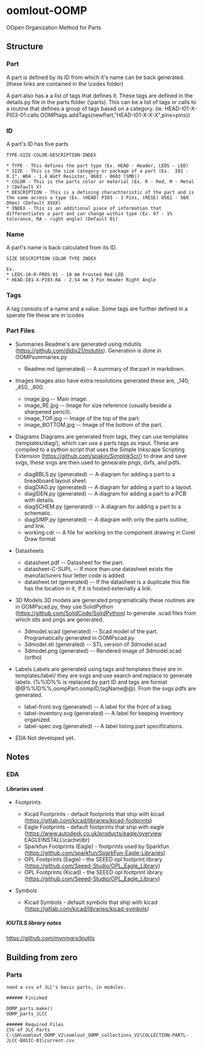 # oomlout-OOMP
 OOpen Organization Method for Parts

## Structure

### Part

A part is defined by its ID from which it's name can be back generated. (these links are contained in the \codes folder)

A part also has a a list of tags that defines it. These tags are defined in the details.py file in the parts folder (\parts). This can be a list of tags or calls to a routine that defines a group of tags based on a category. (ie. HEAD-I01-X-PI03-01 calls OOMPtags.addTags(newPart,"HEAD-I01-X-X-X",pins=pins))

### ID

A part's ID has five parts

    TYPE-SIZE-COLOR-DESCRIPTION-INDEX

	* TYPE - This defines the part type (Ex. HEAD - Header, LEDS - LED)
	* SIZE - This is the size category or package of a part (Ex.  I01 - 0.1", W04 - 1.4 Watt Resistor, 0603 - 0603 (SMD))
	* COLOR - This is the parts color or material (Ex. R - Red, M - Metal ) (Default X)
	* DESCRIPTION - This is a defining charachteristic of the part and is the same across a type (Ex. (HEAD) PI03 - 3 Pins, (RESE) O561 - 560 Ohms) (Default XXXX)
	* INDEX - This is an additional piece of information that differentiates a part and can change within type (Ex. 67 - 1% tolerance, RA - right angle) (Default 01)

### Name

A part's name is back calculated from its ID.
    
	SIZE DESCRIPTION COLOR TYPE INDEX

	Ex.
	* LEDS-10-R-FROS-01 - 10 mm Frosted Red LED
	* HEAD-I01-X-PI03-RA - 2.54 mm 3 Pin Header Right Angle

### Tags

A tag consists of a name and a value. Some tags are further defined in a sperate file these are in \codes

### Part Files

* Summaries
	Readme's are generated using mdutils (https://github.com/didix21/mdutils). Generation is done in OOMPsummaries.py
	* Readme.md (generated)  --  A summary of the part in markdown.

* Images
	Images also have extra resolutions generated these are, _140, _450, _600.
	* image.jpg  --  Main image.
	* image_RE.jpg  --  Image for size reference (usually beside a sharpened pencil).
	* image_TOP.jpg  --  Image of the top of the part.
	* image_BOTTOM.jpg  --  Image of the bottom of the part.
	
* Diagrams
	Diagrams are generated from tags, they can use templates (templates/diag/), which can use a parts tags as input. These are compiled to a python script that uses the Simple Inkscape Scripting Extension (https://github.com/spakin/SimpInkScr/) to draw and save svgs, these svgs are then used to genearate pngs, dxfs, and pdfs.
	* diagBBLS.py (generated)  --  A diagram for adding a part to a breadboard layout sheet.
	* diagDIAG.py (generated)  --  A diagram for adding a part to a layout.
	* diagIDEN.py (generated)  --  A diagram for adding a part to a PCB with details.
	* diagSCHEM.py (generated)  --  A diagram for adding a part to a schematic.
	* diagSIMP.py (generated)  --  A diagram with only the parts outline, and link.
	* working.cdr  --  A file for working on the component drawing in Corel Draw format

* Datasheets
	* datasheet.pdf  --  Datasheet for the part.
	* datasheet-C-SUPL  --  If more than one datasheet exists the manufacturers four letter code is added.
	* datasheet.txt (generated)  --  If the datasheet is a duplicate this file has the location in it, if it is hosted externally a link.
	
* 3D Models
	3D models are generated programatically these routines are in OOMPscad.py, they use SolidPython (https://github.com/SolidCode/SolidPython) to generate .scad files from which stls and pngs are generated.
	* 3dmodel.scad (generated)  --  Scad model of the part. Programatically generated in OOMPscad.py
	* 3dmodel.stl (generated)  --  STL version of 3dmodel.scad
	* 3dmodel.png (generated)  --  Rendered image of 3dmodel.scad (ortho)
	
* Labels
	Labels are generated using tags and templates these are in templates/label/ they are svgs and use search and replace to generate labels. (%%ID%% is replaced by part ID and tags are format @@%%ID%%,oompPart.oompID,tagName@@). From the svgs pdfs are generated.
	* label-front.svg (generated)  --  A label for the front of a bag.
	* label-inventory.svg (generated)  --  A label for keeping inventory organized.
	* label-spec.svg (generated)  --  A label listing part specifications.

* EDA
	Not developed yet.

## Notes

### EDA

#### Libraries used

* Footprints
	* Kicad Footprints - default footprints that ship with kicad (https://gitlab.com/kicad/libraries/kicad-footprints)
	* Eagle Footprints - default footprints that ship with eagle (https://www.autodesk.co.uk/products/eagle/overview EAGLEINSTALL\cache\lbr)
	* Sparkfun Footprints (Eagle) - footprints used by Sparkfun (https://github.com/sparkfun/SparkFun-Eagle-Libraries)
	* OPL Footprints (Eagle) - the SEEED opl footprint library (https://github.com/Seeed-Studio/OPL_Eagle_Library)
	* OPL Footprints (Kicad) - the SEEED opl footprint library (https://github.com/Seeed-Studio/OPL_Eagle_Library)

* Symbols
	* Kicad Symbols - default symbols that ship with kicad (https://gitlab.com/kicad/libraries/kicad-symbols)
##### KIUTILS library notes

https://github.com/mvnmgrx/kiutils



## Building from zero

### Parts

	need a csv of JLC's basic parts, in modules.
	
	###### Finished
	
	OOMP_parts.make()
	OOMP_parts_JLCC
	
	###### Required Files
	CSV of JLC Parts
	C:\GH\oomlout_OOMP_V2\oomlout_OOMP_collections_V2\COLLECTION-PARTL-JLCC-BASIC-01\current.csv
	
	
	

	
